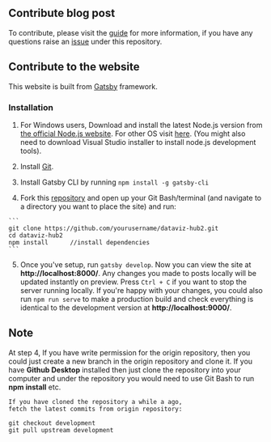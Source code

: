 ## Contribute blog post
To contribute, please visit the [guide](https://dataviz.shef.ac.uk/blog/22/03/2020/contribute_blog_post) for more information, if you have any questions raise an [issue](https://github.com/researchdata-sheffield/dataviz-hub2/issues) under this repository.


## Contribute to the website
This website is built from <a href="https://www.gatsbyjs.org/">Gatsby</a> framework.

### Installation
  1. For Windows users, Download and install the latest Node.js version from <a href="https://nodejs.org/en/">the official Node.js website</a>. 
  For other OS visit <a href="https://www.gatsbyjs.org/tutorial/part-zero/#install-nodejs-for-your-appropriate-operating-system">here</a>. (You might also need to download Visual Studio installer to install node.js development tools).
  
  2. Install <a href="https://gitforwindows.org/">Git</a>. 
  
  3. Install Gatsby CLI by running  `npm install -g gatsby-cli`

  4. Fork this [repository](https://github.com/researchdata-sheffield/dataviz-hub2) and open up your Git Bash/terminal (and navigate to a directory you want to place the site) and run:
    
    ```
    git clone https://github.com/yourusername/dataviz-hub2.git
    cd dataviz-hub2
    npm install      //install dependencies
    ```
  5. Once you've setup, run `gatsby develop`. Now you can view the site at **http://localhost:8000/**. Any changes you made to posts locally will be updated instantly on preview. Press `Ctrl + C` if you want to stop the server running locally. 
  If you're happy with your changes, you could also run `npm run serve` to make a production build and check everything is identical to the development version at **http://localhost:9000/**.

## Note
  At step 4, If you have write permission for the origin repository, then you could just create a new branch in the origin repository and clone it. 
  If you have <b>Github Desktop</b> installed then just clone the repository into your computer and under the repository you would need to use Git Bash to run **npm install** etc.


```
If you have cloned the repository a while a ago, 
fetch the latest commits from origin repository:

git checkout development
git pull upstream development
```

